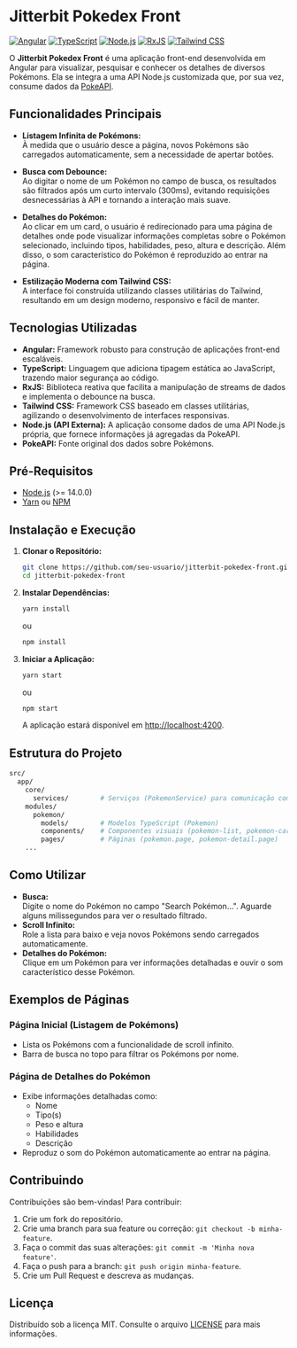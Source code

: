 # Jitterbit Pokedex Front

[![Angular](https://img.shields.io/badge/angular-%23DD0031.svg?style=for-the-badge&logo=angular&logoColor=white)](https://angular.io/) 
[![TypeScript](https://img.shields.io/badge/typescript-%23007ACC.svg?style=for-the-badge&logo=typescript&logoColor=white)](https://www.typescriptlang.org/)
[![Node.js](https://img.shields.io/badge/node.js-339933?style=for-the-badge&logo=node-dot-js&logoColor=white)](https://nodejs.org/)
[![RxJS](https://img.shields.io/badge/rxjs-6B4AE2?style=for-the-badge&logo=ReactiveX&logoColor=white)](https://rxjs.dev/)
[![Tailwind CSS](https://img.shields.io/badge/Tailwind_CSS-38B2AC.svg?style=for-the-badge&logo=tailwind-css&logoColor=white)](https://tailwindcss.com/)

O **Jitterbit Pokedex Front** é uma aplicação front-end desenvolvida em Angular para visualizar, pesquisar e conhecer os detalhes de diversos Pokémons. Ela se integra a uma API Node.js customizada que, por sua vez, consume dados da [PokeAPI](https://pokeapi.co/).

## Funcionalidades Principais

- **Listagem Infinita de Pokémons:**  
  À medida que o usuário desce a página, novos Pokémons são carregados automaticamente, sem a necessidade de apertar botões.

- **Busca com Debounce:**  
  Ao digitar o nome de um Pokémon no campo de busca, os resultados são filtrados após um curto intervalo (300ms), evitando requisições desnecessárias à API e tornando a interação mais suave.

- **Detalhes do Pokémon:**  
  Ao clicar em um card, o usuário é redirecionado para uma página de detalhes onde pode visualizar informações completas sobre o Pokémon selecionado, incluindo tipos, habilidades, peso, altura e descrição. Além disso, o som característico do Pokémon é reproduzido ao entrar na página.

- **Estilização Moderna com Tailwind CSS:**  
  A interface foi construída utilizando classes utilitárias do Tailwind, resultando em um design moderno, responsivo e fácil de manter.

## Tecnologias Utilizadas

- **Angular:** Framework robusto para construção de aplicações front-end escaláveis.  
- **TypeScript:** Linguagem que adiciona tipagem estática ao JavaScript, trazendo maior segurança ao código.  
- **RxJS:** Biblioteca reativa que facilita a manipulação de streams de dados e implementa o debounce na busca.  
- **Tailwind CSS:** Framework CSS baseado em classes utilitárias, agilizando o desenvolvimento de interfaces responsivas.  
- **Node.js (API Externa):** A aplicação consome dados de uma API Node.js própria, que fornece informações já agregadas da PokeAPI.  
- **PokeAPI:** Fonte original dos dados sobre Pokémons.

## Pré-Requisitos

- [Node.js](https://nodejs.org/en/) (>= 14.0.0)
- [Yarn](https://yarnpkg.com/) ou [NPM](https://www.npmjs.com/)

## Instalação e Execução

1. **Clonar o Repositório:**
   ```bash
   git clone https://github.com/seu-usuario/jitterbit-pokedex-front.git
   cd jitterbit-pokedex-front
   ```

2. **Instalar Dependências:**
   ```bash
   yarn install
   ```
   ou
   ```bash
   npm install
   ```

3. **Iniciar a Aplicação:**
   ```bash
   yarn start
   ```
   ou
   ```bash
   npm start
   ```
   
   A aplicação estará disponível em [http://localhost:4200](http://localhost:4200).

## Estrutura do Projeto

```bash
src/
  app/
    core/
      services/        # Serviços (PokemonService) para comunicação com a API externa
    modules/
      pokemon/
        models/        # Modelos TypeScript (Pokemon)
        components/    # Componentes visuais (pokemon-list, pokemon-card, etc.)
        pages/         # Páginas (pokemon.page, pokemon-detail.page)
    ...
```

## Como Utilizar

- **Busca:**  
  Digite o nome do Pokémon no campo "Search Pokémon...". Aguarde alguns milissegundos para ver o resultado filtrado.  
- **Scroll Infinito:**  
  Role a lista para baixo e veja novos Pokémons sendo carregados automaticamente.  
- **Detalhes do Pokémon:**  
  Clique em um Pokémon para ver informações detalhadas e ouvir o som característico desse Pokémon.

## Exemplos de Páginas

### Página Inicial (Listagem de Pokémons)
- Lista os Pokémons com a funcionalidade de scroll infinito.
- Barra de busca no topo para filtrar os Pokémons por nome.

### Página de Detalhes do Pokémon
- Exibe informações detalhadas como:
  - Nome
  - Tipo(s)
  - Peso e altura
  - Habilidades
  - Descrição
- Reproduz o som do Pokémon automaticamente ao entrar na página.

## Contribuindo

Contribuições são bem-vindas! Para contribuir:

1. Crie um fork do repositório.
2. Crie uma branch para sua feature ou correção: `git checkout -b minha-feature`.
3. Faça o commit das suas alterações: `git commit -m 'Minha nova feature'`.
4. Faça o push para a branch: `git push origin minha-feature`.
5. Crie um Pull Request e descreva as mudanças.

## Licença

Distribuído sob a licença MIT. Consulte o arquivo [LICENSE](LICENSE) para mais informações.

